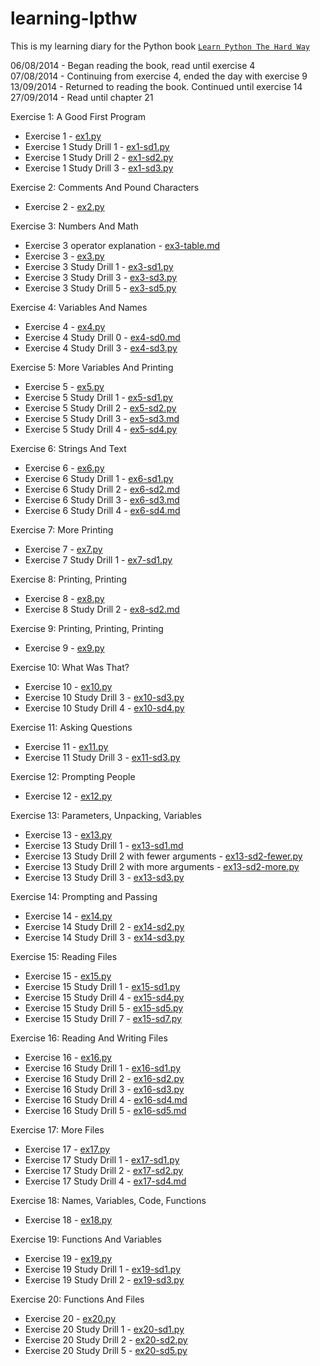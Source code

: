 learning-lpthw
==============

This is my learning diary for the Python book [`Learn Python The Hard Way`](http://learnpythonthehardway.org/book/)

06/08/2014 - Began reading the book, read until exercise 4  
07/08/2014 - Continuing from exercise 4, ended the day with exercise 9  
13/09/2014 - Returned to reading the book. Continued until exercise 14  
27/09/2014 - Read until chapter 21

Exercise 1: A Good First Program
- Exercise 1 - [ex1.py](ex01/ex1.py)
- Exercise 1 Study Drill 1 - [ex1-sd1.py](ex01/ex1-sd1.py)
- Exercise 1 Study Drill 2 - [ex1-sd2.py](ex01/ex1-sd2.py)
- Exercise 1 Study Drill 3 - [ex1-sd3.py](ex01/ex1-sd3.py)

Exercise 2: Comments And Pound Characters
- Exercise 2 - [ex2.py](ex02/ex2.py)

Exercise 3: Numbers And Math
- Exercise 3 operator explanation - [ex3-table.md](ex03/ex3-table.md)
- Exercise 3 - [ex3.py](ex03/ex3.py)
- Exercise 3 Study Drill 1 - [ex3-sd1.py](ex03/ex3-sd1.py)
- Exercise 3 Study Drill 3 - [ex3-sd3.py](ex03/ex3-sd3.py)
- Exercise 3 Study Drill 5 - [ex3-sd5.py](ex03/ex3-sd5.py)

Exercise 4: Variables And Names
- Exercise 4 - [ex4.py](ex04/ex4.py)
- Exercise 4 Study Drill 0 - [ex4-sd0.md](ex04/ex4-sd0.md)
- Exercise 4 Study Drill 3 - [ex4-sd3.py](ex04/ex4-sd3.py)

Exercise 5: More Variables And Printing
- Exercise 5 - [ex5.py](ex05/ex5.py)
- Exercise 5 Study Drill 1 - [ex5-sd1.py](ex05/ex5-sd1.py)
- Exercise 5 Study Drill 2 - [ex5-sd2.py](ex05/ex5-sd2.py)
- Exercise 5 Study Drill 3 - [ex5-sd3.md](ex05/ex5-sd3.md)
- Exercise 5 Study Drill 4 - [ex5-sd4.py](ex05/ex5-sd4.py)

Exercise 6: Strings And Text
- Exercise 6 - [ex6.py](ex06/ex6.py)
- Exercise 6 Study Drill 1 - [ex6-sd1.py](ex06/ex6-sd1.py)
- Exercise 6 Study Drill 2 - [ex6-sd2.md](ex06/ex6-sd2.md)
- Exercise 6 Study Drill 3 - [ex6-sd3.md](ex06/ex6-sd3.md)
- Exercise 6 Study Drill 4 - [ex6-sd4.md](ex06/ex6-sd4.md)

Exercise 7: More Printing
- Exercise 7 - [ex7.py](ex07/ex7.py)
- Exercise 7 Study Drill 1 - [ex7-sd1.py](ex07/ex7-sd1.py)

Exercise 8: Printing, Printing
- Exercise 8 - [ex8.py](ex08/ex8.py)
- Exercise 8 Study Drill 2 - [ex8-sd2.md](ex08/ex8-sd2.md)

Exercise 9: Printing, Printing, Printing
- Exercise 9 - [ex9.py](ex09/ex9.py)

Exercise 10: What Was That?
- Exercise 10 - [ex10.py](ex10/ex10.py)
- Exercise 10 Study Drill 3 - [ex10-sd3.py](ex10/ex10-sd3.py)
- Exercise 10 Study Drill 4 - [ex10-sd4.py](ex10/ex10-sd4.py)

Exercise 11: Asking Questions
- Exercise 11 - [ex11.py](ex11/ex11.py)
- Exercise 11 Study Drill 3 - [ex11-sd3.py](ex11/ex11-sd3.py)

Exercise 12: Prompting People
- Exercise 12 - [ex12.py](ex12/ex12.py)

Exercise 13: Parameters, Unpacking, Variables
- Exercise 13 - [ex13.py](ex13/ex13.py)
- Exercise 13 Study Drill 1 - [ex13-sd1.md](ex13/ex13-sd1.md)
- Exercise 13 Study Drill 2 with fewer arguments - [ex13-sd2-fewer.py](ex13/ex13-sd2-fewer.py)
- Exercise 13 Study Drill 2 with more arguments - [ex13-sd2-more.py](ex13/ex13-sd2-more.py)
- Exercise 13 Study Drill 3 - [ex13-sd3.py](ex13/ex13-sd3.py)

Exercise 14: Prompting and Passing
- Exercise 14 - [ex14.py](ex14/ex14.py)
- Exercise 14 Study Drill 2 - [ex14-sd2.py](ex14/ex14-sd2.py)
- Exercise 14 Study Drill 3 - [ex14-sd3.py](ex14/ex14-sd3.py)

Exercise 15: Reading Files
- Exercise 15 - [ex15.py](ex15/ex15.py)
- Exercise 15 Study Drill 1 - [ex15-sd1.py](ex15/ex15-sd1.py)
- Exercise 15 Study Drill 4 - [ex15-sd4.py](ex15/ex15-sd4.py)
- Exercise 15 Study Drill 5 - [ex15-sd5.py](ex15/ex15-sd5.py)
- Exercise 15 Study Drill 7 - [ex15-sd7.py](ex15/ex15-sd7.py)

Exercise 16: Reading And Writing Files
- Exercise 16 - [ex16.py](ex16/ex16.py)
- Exercise 16 Study Drill 1 - [ex16-sd1.py](ex16/ex16-sd1.py)
- Exercise 16 Study Drill 2 - [ex16-sd2.py](ex16/ex16-sd2.py)
- Exercise 16 Study Drill 3 - [ex16-sd3.py](ex16/ex16-sd3.py)
- Exercise 16 Study Drill 4 - [ex16-sd4.md](ex16/ex16-sd4.md)
- Exercise 16 Study Drill 5 - [ex16-sd5.md](ex16/ex16-sd5.md)

Exercise 17: More Files
- Exercise 17 - [ex17.py](ex17/ex17.py)
- Exercise 17 Study Drill 1 - [ex17-sd1.py](ex17/ex17-sd1.py)
- Exercise 17 Study Drill 2 - [ex17-sd2.py](ex17/ex17-sd2.py)
- Exercise 17 Study Drill 4 - [ex17-sd4.md](ex17/ex17-sd4.md)

Exercise 18: Names, Variables, Code, Functions
- Exercise 18 - [ex18.py](ex18/ex18.py)

Exercise 19: Functions And Variables
- Exercise 19 - [ex19.py](ex19/ex19.py)
- Exercise 19 Study Drill 1 - [ex19-sd1.py](ex19/ex19-sd1.py)
- Exercise 19 Study Drill 2 - [ex19-sd3.py](ex19/ex19-sd3.py)

Exercise 20: Functions And Files
- Exercise 20 - [ex20.py](ex20/ex20.py)
- Exercise 20 Study Drill 1 - [ex20-sd1.py](ex20/ex20-sd1.py)
- Exercise 20 Study Drill 2 - [ex20-sd2.py](ex20/ex20-sd2.py)
- Exercise 20 Study Drill 5 - [ex20-sd5.py](ex20/ex20-sd5.py)
